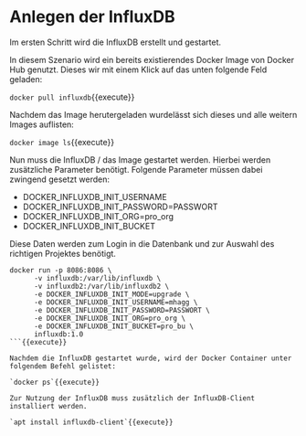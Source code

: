 # Anlegen der InfluxDB

Im ersten Schritt wird die InfluxDB erstellt und gestartet.

In diesem Szenario wird ein bereits existierendes Docker Image von Docker Hub genutzt. Dieses wir mit einem Klick auf das unten folgende Feld geladen:

`docker pull influxdb`{{execute}}

Nachdem das Image herutergeladen wurdelässt sich dieses und alle weitern Images auflisten:

`docker image ls`{{execute}}

Nun muss die InfluxDB / das Image gestartet werden. Hierbei werden zusätzliche Parameter benötigt.
Folgende Parameter müssen dabei zwingend gesetzt werden:
 - DOCKER_INFLUXDB_INIT_USERNAME
 - DOCKER_INFLUXDB_INIT_PASSWORD=PASSWORT
 - DOCKER_INFLUXDB_INIT_ORG=pro_org
 - DOCKER_INFLUXDB_INIT_BUCKET

Diese Daten werden zum Login in die Datenbank und zur Auswahl des richtigen Projektes benötigt.
```
docker run -p 8086:8086 \
      -v influxdb:/var/lib/influxdb \
      -v influxdb2:/var/lib/influxdb2 \
      -e DOCKER_INFLUXDB_INIT_MODE=upgrade \
      -e DOCKER_INFLUXDB_INIT_USERNAME=mhagg \
      -e DOCKER_INFLUXDB_INIT_PASSWORD=PASSWORT \
      -e DOCKER_INFLUXDB_INIT_ORG=pro_org \
      -e DOCKER_INFLUXDB_INIT_BUCKET=pro_bu \
      influxdb:1.0
```{{execute}}

Nachdem die InfluxDB gestartet wurde, wird der Docker Container unter folgendem Befehl gelistet:

`docker ps`{{execute}}

Zur Nutzung der InfluxDB muss zusätzlich der InfluxDB-Client installiert werden.

`apt install influxdb-client`{{execute}}